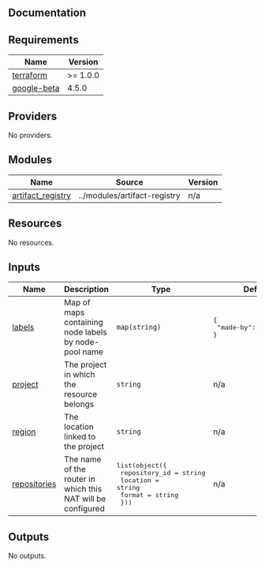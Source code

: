 ## Documentation

<!-- BEGINNING OF PRE-COMMIT-TERRAFORM DOCS HOOK -->
## Requirements

| Name | Version |
|------|---------|
| <a name="requirement_terraform"></a> [terraform](#requirement\_terraform) | >= 1.0.0 |
| <a name="requirement_google-beta"></a> [google-beta](#requirement\_google-beta) | 4.5.0 |

## Providers

No providers.

## Modules

| Name | Source | Version |
|------|--------|---------|
| <a name="module_artifact_registry"></a> [artifact\_registry](#module\_artifact\_registry) | ../modules/artifact-registry | n/a |

## Resources

No resources.

## Inputs

| Name | Description | Type | Default | Required |
|------|-------------|------|---------|:--------:|
| <a name="input_labels"></a> [labels](#input\_labels) | Map of maps containing node labels by node-pool name | `map(string)` | <pre>{<br>  "made-by": "terraform"<br>}</pre> | no |
| <a name="input_project"></a> [project](#input\_project) | The project in which the resource belongs | `string` | n/a | yes |
| <a name="input_region"></a> [region](#input\_region) | The location linked to the project | `string` | n/a | yes |
| <a name="input_repositories"></a> [repositories](#input\_repositories) | The name of the router in which this NAT will be configured | <pre>list(object({<br>    repository_id = string<br>    location      = string<br>    format        = string<br>  }))</pre> | n/a | yes |

## Outputs

No outputs.
<!-- END OF PRE-COMMIT-TERRAFORM DOCS HOOK -->
